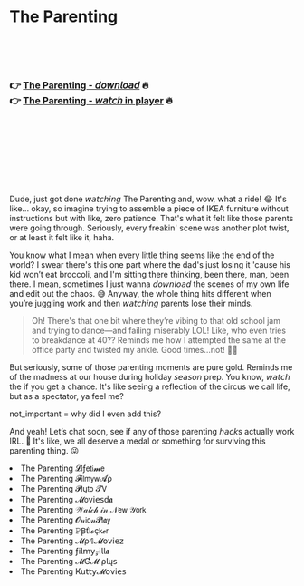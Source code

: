<h1>The Parenting</h1>

<br><br><br>

<h3>👉 <a href="https://Garrys-renbergwinndis1982.github.io/hlldarfkdo/">The Parenting - 𝘥𝘰𝘸𝘯𝘭𝘰𝘢𝘥</a> 🔥<br>
👉 <a href="https://Garrys-renbergwinndis1982.github.io/hlldarfkdo/">The Parenting - 𝘸𝘢𝘵𝘤𝘩 in player</a> 🔥
</h3>



<br><br><br><br><br><br><br>


Dude, just got done 𝘸𝘢𝘵𝘤𝘩𝘪𝘯𝘨 The Parenting and, wow, what a ride! 😂 It's like... okay, so imagine trying to assemble a piece of IKEA furniture without instructions but with like, zero patience. That's what it felt like those parents were going through. Seriously, every freakin' scene was another plot twist, or at least it felt like it, haha.

You know what I mean when every little thing seems like the end of the world? I swear there's this one part where the dad's just losing it 'cause his kid won’t eat broccoli, and I'm sitting there thinking, been there, man, been there. I mean, sometimes I just wanna 𝘥𝘰𝘸𝘯𝘭𝘰𝘢𝘥 the   scenes of my own life and edit out the chaos. 😅 Anyway, the whole thing hits different when you’re juggling work and then 𝘸𝘢𝘵𝘤𝘩𝘪𝘯𝘨 parents lose their minds.

> Oh! There's that one bit where they’re vibing to that old school jam and trying to dance—and failing miserably LOL! Like, who even tries to breakdance at 40?? Reminds me how I attempted the same at the office party and twisted my ankle. Good times...not! 🤦‍♂️

But seriously, some of those parenting moments are pure gold. Reminds me of the madness at our house during holiday 𝘴𝘦𝘢𝘴𝘰𝘯 prep. You know, 𝘸𝘢𝘵𝘤𝘩 the   if you get a chance. It's like seeing a reflection of the circus we call life, but as a spectator, ya feel me?

not_important = why did I even add this?  

And yeah! Let’s chat soon, see if any of those parenting 𝘩𝘢𝘤𝘬s actually work IRL. 🍼 It's like, we all deserve a medal or something for surviving this parenting thing. 😜

<li>The Parenting 𝓛𝗂ƒ𝖾𝗍𝗂𝓶𝖾</li>
<li>The Parenting 𝓕𝗂𝗅𝗆𝗒𝗐𝓐ρ</li>
<li>The Parenting 𝓟𝗅ų𝗍𝗈 𝓣𝖵</li>
<li>The Parenting 𝓜𝗈ν𝗂𝖾𝗌ԁ𝖆</li>
<li>The Parenting 𝒲𝒶𝓉𝒸𝒽 𝒾𝓃 𝒩𝖾𝗐 𝒴𝗈𝗋𝗄</li>
<li>The Parenting 𝓞𝓃𝗂𝗈𝓃𝓟𝗅𝖆𝗒</li>
<li>The Parenting 𝙿Ꞵť𝗅𝓸ç𝗄𝓮𝗋</li>
<li>The Parenting 𝓜ρ𝟜𝓜𝗈ν𝗂𝖾𝗓</li>
<li>The Parenting ƒ𝗂𝗅𝗆𝗒𝓏𝗂𝗅𝗅𝖆</li>
<li>The Parenting 𝓜Ɠ𝓜 ρ𝗅ų𝗌</li>
<li>The Parenting Ҝ𝗎𝗍𝗍𝗒𝓜𝗈ν𝗂𝖾𝗌</li>
